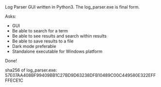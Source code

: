Log Parser GUI written in Python3. 
The log_parser.exe is final form. 

Asks: 
* GUI
* Be able to search for a term
* Be able to see results and search within results
* Be able to save results to a file
* Dark mode preferable
* Standalone executable for Windows platform

Done! 

sha256 of log_parser.exe: 57E07AA408BF99409BB1C27BD9D63238DFB10489C00C449580E322EFFFFECE1C
